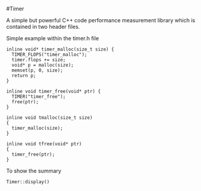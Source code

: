 #Timer

A simple but powerful C++ code performance measurement library which is contained in two header files.

Simple example within the timer.h file

```
inline void* timer_malloc(size_t size) {
  TIMER_FLOPS("timer_malloc");
  timer.flops += size;
  void* p = malloc(size);
  memset(p, 0, size);
  return p;
}

inline void timer_free(void* ptr) {
  TIMER("timer_free");
  free(ptr);
}

inline void tmalloc(size_t size)
{
  timer_malloc(size);
}

inline void tfree(void* ptr)
{
  timer_free(ptr);
}
```

To show the summary
```
Timer::display()
```

